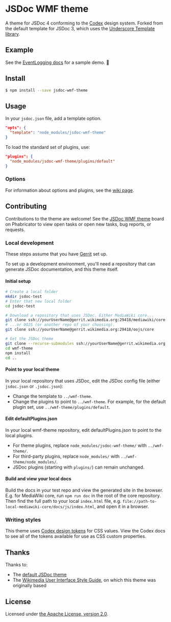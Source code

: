 # JSDoc WMF theme

A theme for JSDoc 4 conforming to the [Codex](https://doc.wikimedia.org/codex/latest/) design system.
Forked from the default template for JSDoc 3, which uses the [Underscore Template library](http://underscorejs.org/).

## Example
See the [EventLogging docs](https://doc.wikimedia.org/EventLogging/master/js/index.html) for a sample demo. :rocket:

## Install
```bash
$ npm install --save jsdoc-wmf-theme
```

## Usage
In your `jsdoc.json` file, add a template option.
```json
"opts": {
  "template": "node_modules/jsdoc-wmf-theme"
}
```

To load the standard set of plugins, use:
```json
"plugins": {
  "node_modules/jsdoc-wmf-theme/plugins/default"
}
```

### Options
For information about options and plugins, see the [wiki page](https://www.mediawiki.org/wiki/Special:MyLanguage/JSDoc).

## Contributing
Contributions to the theme are welcome! See the [JSDoc WMF theme](https://phabricator.wikimedia.org/tag/jsdoc_wmf_theme/)
board on Phabricator to view open tasks or open new tasks, bug reports, or requests.

### Local development
These steps assume that you have [Gerrit](https://www.mediawiki.org/wiki/Gerrit/Tutorial) set up.

To set up a development environment, you'll need a repository that can generate JSDoc documentation,
and this theme itself.

#### Initial setup

```bash
# Create a local folder
mkdir jsdoc-test
# Enter that new local folder
cd jsdoc-test

# Download a repository that uses JSDoc. Either MediaWiki core...
git clone ssh://yourUserName@gerrit.wikimedia.org:29418/mediawiki/core
# ...or OOJS (or another repo of your choosing).
git clone ssh://yourUserName@gerrit.wikimedia.org:29418/oojs/core

# Get the JSDoc theme
git clone --recurse-submodules ssh://yourUserName@gerrit.wikimedia.org:29418/jsdoc/wmf-theme
cd wmf-theme
npm install
cd ..
```

#### Point to your local theme
In your local repository that uses JSDoc, edit the JSDoc config file (either `jsdoc.json` or
`.jsdoc.json`):

- Change the template to `../wmf-theme`.
- Change the plugins to point to `../wmf-theme`. For example, for the default plugin set, use `../wmf-theme/plugins/default`.

#### Edit defaultPlugins.json
In your local wmf-theme repository, edit defaultPlugins.json to point to the local plugins.

- For theme plugins, replace `node_modules/jsdoc-wmf-theme/` with `../wmf-theme/`.
- For third-party plugins, replace `node_modules/` with `../wmf-theme/node_modules/`.
- JSDoc plugins (starting with `plugins/`) can remain unchanged.

#### Build and view your local docs
Build the docs in your test repo and view the generated site in the browser. E.g. for MediaWiki
core, run `npm run doc` in the root of the core repository. Then find the full path to your local
`index.html` file, e.g. `file://path-to-local-mediawiki-core/docs/js/index.html`, and open it in a
browser.

### Writing styles
This theme uses [Codex design tokens](https://doc.wikimedia.org/codex/latest/design-tokens/overview.html)
for CSS values. View the Codex docs to see all of the tokens available for use as CSS custom
properties.

## Thanks
Thanks to:
- The [default JSDoc theme](https://github.com/jsdoc3/jsdoc)
- The [Wikimedia User Interface Style Guide](https://wikimedia.github.io/WikimediaUI-Style-Guide/),
  on which this theme was originally based

## License
Licensed under [the Apache License, version 2.0](LICENSE.md).
